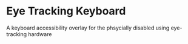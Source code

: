 # Eye Tracking Keyboard
A keyboard accessibility overlay for the phsycially disabled using eye-tracking hardware
